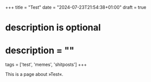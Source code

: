 +++
title = "Test"
date = "2024-07-23T21:54:38+01:00"
draft = true
#
# description is optional
#
# description = ""

tags = ['test', 'memes', 'shitposts']
+++

This is a page about »Test«.
